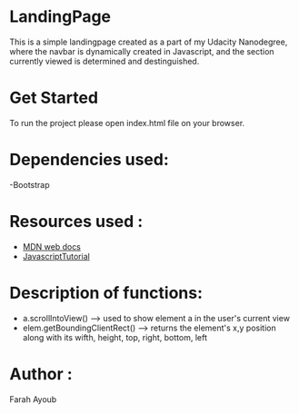   # **LandingPage**
This is a simple landingpage created as a part of my Udacity Nanodegree, where the navbar is dynamically created in Javascript, and the section currently viewed is determined and destinguished.

  # **Get Started**
To run the project please open index.html file on your browser.

  # **Dependencies used:**
-Bootstrap

# **Resources used :**
- [MDN web docs](https://developer.mozilla.org/en-US/docs/Web/API/Element/scrollIntoView)
- [JavascriptTutorial](https://www.javascripttutorial.net/dom/css/check-if-an-element-is-visible-in-the-viewport/)

# **Description of functions:**
- a.scrollIntoView() --> used to show element a in the user's current view
- elem.getBoundingClientRect() --> returns the element's x,y position along with its wifth, height, top, right, bottom, left

# **Author :** 
Farah Ayoub

